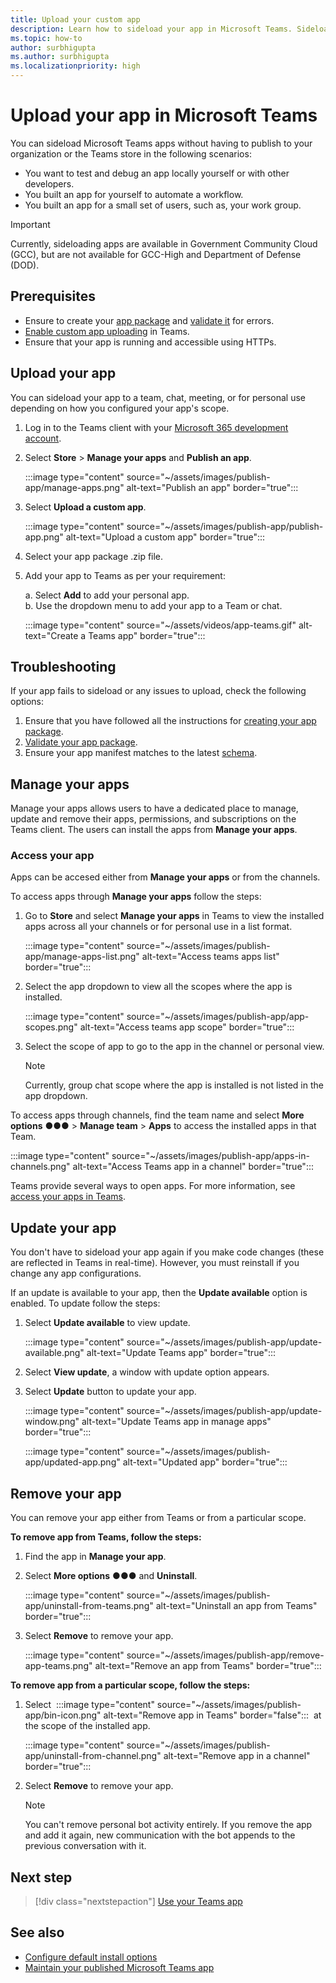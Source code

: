 ```yaml
---
title: Upload your custom app
description: Learn how to sideload your app in Microsoft Teams. Sideloading is common when testing and debugging an app during development.
ms.topic: how-to
author: surbhigupta
ms.author: surbhigupta
ms.localizationpriority: high
---
```


# Upload your app in Microsoft Teams

You can sideload Microsoft Teams apps without having to publish to your organization or the Teams store in the following scenarios:

* You want to test and debug an app locally yourself or with other developers.
* You built an app for yourself to automate a workflow.
* You built an app for a small set of users, such as, your work group.

> [!IMPORTANT]
> Currently, sideloading apps are available in Government Community Cloud (GCC), but are not available for GCC-High and Department of Defense (DOD).

## Prerequisites

* Ensure to create your [app package](~/concepts/build-and-test/apps-package.md) and [validate it](https://dev.teams.microsoft.com/appvalidation.html) for errors.
* [Enable custom app uploading](~/concepts/build-and-test/prepare-your-o365-tenant.md#enable-custom-teams-apps-and-turn-on-custom-app-uploading) in Teams.
* Ensure that your app is running and accessible using HTTPs.

## Upload your app

You can sideload your app to a team, chat, meeting, or for personal use depending on how you configured your app's scope.

1. Log in to the Teams client with your [Microsoft 365 development account](https://developer.microsoft.com/en-us/microsoft-365/dev-program).
1. Select **Store** > **Manage your apps** and **Publish an app**.

    :::image type="content" source="~/assets/images/publish-app/manage-apps.png" alt-text="Publish an app" border="true":::

1. Select **Upload a custom app**.

   :::image type="content" source="~/assets/images/publish-app/publish-app.png" alt-text="Upload a custom app" border="true":::

1. Select your app package .zip file.
1. Add your app to Teams as per your requirement:</br>

   a. Select **Add** to add your personal app.</br>
   b. Use the dropdown menu to add your app to a Team or chat.

    :::image type="content" source="~/assets/videos/app-teams.gif" alt-text="Create a Teams app" border="true":::

## Troubleshooting

If your app fails to sideload or any issues to upload, check the following options:

1. Ensure that you have followed all the instructions for [creating your app package](../../concepts/build-and-test/apps-package.md).
1. [Validate your app package](https://dev.teams.microsoft.com/appvalidation.html).
1. Ensure your app manifest matches to the latest [schema](../../resources/schema/manifest-schema.md).

## Manage your apps

Manage your apps allows users to have a dedicated place to manage, update and remove their apps, permissions, and subscriptions on the Teams client. The users can install the apps from **Manage your apps**.

### Access your app

Apps can be accesed either from **Manage your apps** or from the channels.

To access apps through **Manage your apps** follow the steps:

1. Go to **Store** and select **Manage your apps** in Teams to view the installed apps across all your channels or for personal use in a list format.

    :::image type="content" source="~/assets/images/publish-app/manage-apps-list.png" alt-text="Access teams apps list" border="true":::
    
1. Select the app dropdown to view all the scopes where the app is installed.
    
    :::image type="content" source="~/assets/images/publish-app/app-scopes.png" alt-text="Access teams app scope" border="true":::
    
1. Select the scope of app to go to the app in the channel or personal view.
    
    >[!NOTE]
    > Currently, group chat scope where the app is installed is not listed in the app dropdown.
    
To access apps through channels, find the team name and select **More options** &#x25CF;&#x25CF;&#x25CF; > **Manage team** > **Apps** to access the installed apps in that Team.

 :::image type="content" source="~/assets/images/publish-app/apps-in-channels.png" alt-text="Access Teams app in a channel" border="true":::

Teams provide several ways to open apps. For more information, see [access your apps in Teams](https://support.microsoft.com/office/access-your-apps-in-teams-0758cb09-9e85-40e7-a974-51df7734646a).

## Update your app

You don't have to sideload your app again if you make code changes (these are reflected in Teams in real-time). However, you must reinstall if you change any app configurations.

If an update is available to your app, then the **Update available** option is enabled. To update follow the steps:

1. Select **Update available** to view update.

     :::image type="content" source="~/assets/images/publish-app/update-available.png" alt-text="Update Teams app" border="true":::

1. Select **View update**, a window with update option appears.
1. Select **Update** button to update your app.
    
     :::image type="content" source="~/assets/images/publish-app/update-window.png" alt-text="Update Teams app in manage apps" border="true":::

     :::image type="content" source="~/assets/images/publish-app/updated-app.png" alt-text="Updated app" border="true":::

## Remove your app

You can remove your app either from Teams or from a particular scope.

**To remove app from Teams, follow the steps:**

1. Find the app in **Manage your app**.
1. Select **More options** &#x25CF;&#x25CF;&#x25CF; and **Uninstall**.
    
    :::image type="content" source="~/assets/images/publish-app/uninstall-from-teams.png" alt-text="Uninstall an app from Teams" border="true":::
    
1. Select **Remove** to remove your app.
    
    :::image type="content" source="~/assets/images/publish-app/remove-app-teams.png" alt-text="Remove an app from Teams" border="true":::

**To remove app from a particular scope, follow the steps:**

1. Select &nbsp;:::image type="content" source="~/assets/images/publish-app/bin-icon.png" alt-text="Remove app in Teams" border="false":::&nbsp; at the scope of the installed app.
    
    :::image type="content" source="~/assets/images/publish-app/uninstall-from-channel.png" alt-text="Remove app in a channel" border="true":::
    
1. Select **Remove** to remove your app.
        
    > [!NOTE]
    > You can't remove personal bot activity entirely. If you remove the app and add it again, new communication with the bot appends to the previous conversation with it.

## Next step

> [!div class="nextstepaction"]
> [Use your Teams app](https://support.microsoft.com/office/apps-and-services-cc1fba57-9900-4634-8306-2360a40c665b)

## See also

* [Configure default install options](~/concepts/deploy-and-publish/add-default-install-scope.md)
* [Maintain your published Microsoft Teams app](~/concepts/deploy-and-publish/appsource/post-publish/overview.md)
